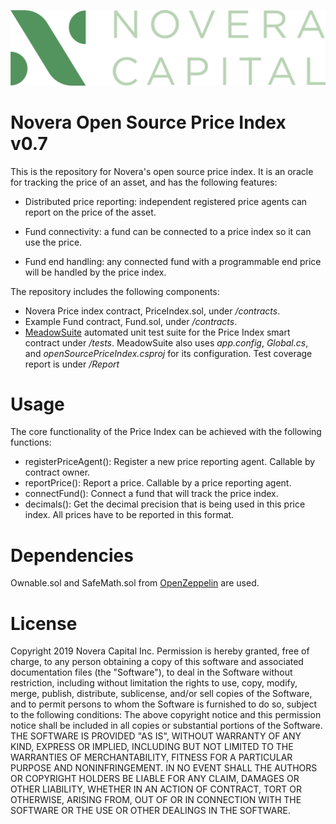![Novera](./NoveraLogo.png)

# Novera Open Source Price Index v0.7

This is the repository for Novera's open source price index. It is an oracle for tracking the price of an asset, and has the following features:

- Distributed price reporting: independent registered price agents can report on the price of the asset.

- Fund connectivity: a fund can be connected to a price index so it can use the price. 

- Fund end handling: any connected fund with a programmable end price will be handled by the price index.

The repository includes the following components:
- Novera Price index contract, PriceIndex.sol, under */contracts*.
- Example Fund contract, Fund.sol, under */contracts*.
- [MeadowSuite](https://github.com/MeadowSuite/Meadow) automated unit test suite for the Price Index smart contract under */tests*. MeadowSuite also uses *app.config*, *Global.cs*, and *openSourcePriceIndex.csproj* for its configuration. Test coverage report is under */Report*


# Usage

The core functionality of the Price Index can be achieved with the following functions:

- registerPriceAgent(): Register a new price reporting agent. Callable by contract owner.
- reportPrice(): Report a price. Callable by a price reporting agent.
- connectFund(): Connect a fund that will track the price index.
- decimals(): Get the decimal precision that is being used in this price index. All prices have to be reported in this format.

# Dependencies

Ownable.sol and SafeMath.sol from [OpenZeppelin](https://github.com/OpenZeppelin/openzeppelin-contracts) are used.


# License

Copyright 2019 Novera Capital Inc.
Permission is hereby granted, free of charge, to any person obtaining a copy of this software and associated documentation files (the "Software"), to deal in the Software without restriction, including without limitation the rights to use, copy, modify, merge, publish, distribute, sublicense, and/or sell copies of the Software, and to permit persons to whom the Software is furnished to do so, subject to the following conditions:
The above copyright notice and this permission notice shall be included in all copies or substantial portions of the Software.
THE SOFTWARE IS PROVIDED "AS IS", WITHOUT WARRANTY OF ANY KIND, EXPRESS OR IMPLIED, INCLUDING BUT NOT LIMITED TO THE WARRANTIES OF MERCHANTABILITY, FITNESS FOR A PARTICULAR PURPOSE AND NONINFRINGEMENT. IN NO EVENT SHALL THE AUTHORS OR COPYRIGHT HOLDERS BE LIABLE FOR ANY CLAIM, DAMAGES OR OTHER LIABILITY, WHETHER IN AN ACTION OF CONTRACT, TORT OR OTHERWISE, ARISING FROM, OUT OF OR IN CONNECTION WITH THE SOFTWARE OR THE USE OR OTHER DEALINGS IN THE SOFTWARE.


